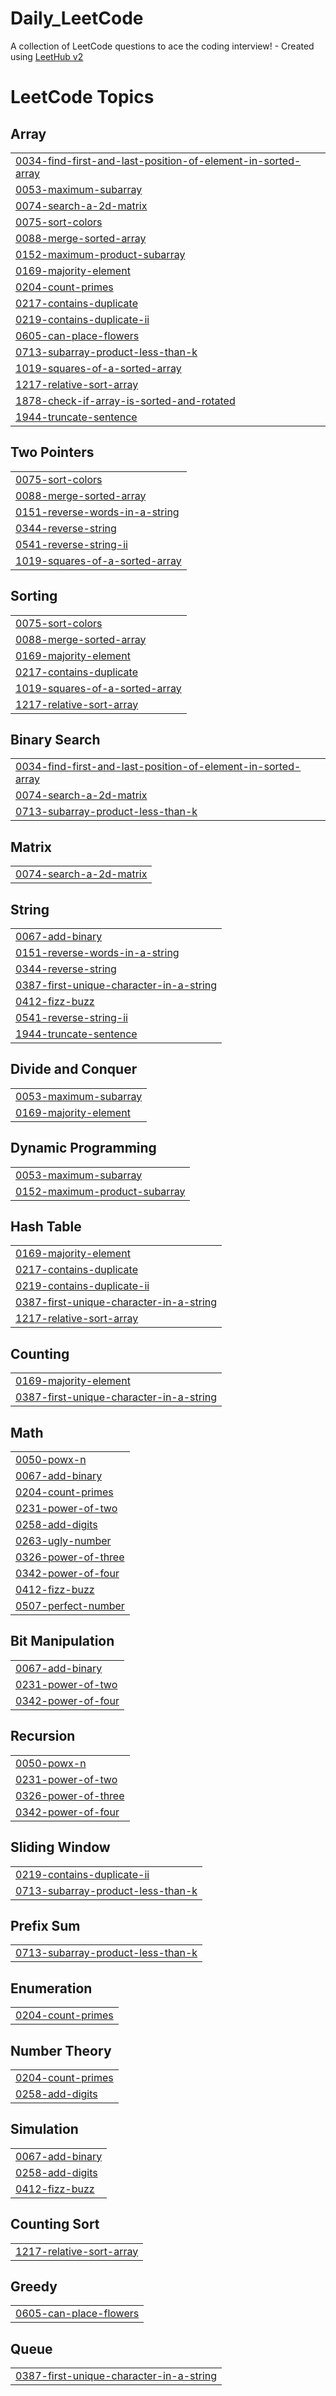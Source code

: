 # Daily_LeetCode
A collection of LeetCode questions to ace the coding interview! - Created using [LeetHub v2](https://github.com/arunbhardwaj/LeetHub-2.0)

<!---LeetCode Topics Start-->
# LeetCode Topics
## Array
|  |
| ------- |
| [0034-find-first-and-last-position-of-element-in-sorted-array](https://github.com/pravin4422/Daily_LeetCode/tree/master/0034-find-first-and-last-position-of-element-in-sorted-array) |
| [0053-maximum-subarray](https://github.com/pravin4422/Daily_LeetCode/tree/master/0053-maximum-subarray) |
| [0074-search-a-2d-matrix](https://github.com/pravin4422/Daily_LeetCode/tree/master/0074-search-a-2d-matrix) |
| [0075-sort-colors](https://github.com/pravin4422/Daily_LeetCode/tree/master/0075-sort-colors) |
| [0088-merge-sorted-array](https://github.com/pravin4422/Daily_LeetCode/tree/master/0088-merge-sorted-array) |
| [0152-maximum-product-subarray](https://github.com/pravin4422/Daily_LeetCode/tree/master/0152-maximum-product-subarray) |
| [0169-majority-element](https://github.com/pravin4422/Daily_LeetCode/tree/master/0169-majority-element) |
| [0204-count-primes](https://github.com/pravin4422/Daily_LeetCode/tree/master/0204-count-primes) |
| [0217-contains-duplicate](https://github.com/pravin4422/Daily_LeetCode/tree/master/0217-contains-duplicate) |
| [0219-contains-duplicate-ii](https://github.com/pravin4422/Daily_LeetCode/tree/master/0219-contains-duplicate-ii) |
| [0605-can-place-flowers](https://github.com/pravin4422/Daily_LeetCode/tree/master/0605-can-place-flowers) |
| [0713-subarray-product-less-than-k](https://github.com/pravin4422/Daily_LeetCode/tree/master/0713-subarray-product-less-than-k) |
| [1019-squares-of-a-sorted-array](https://github.com/pravin4422/Daily_LeetCode/tree/master/1019-squares-of-a-sorted-array) |
| [1217-relative-sort-array](https://github.com/pravin4422/Daily_LeetCode/tree/master/1217-relative-sort-array) |
| [1878-check-if-array-is-sorted-and-rotated](https://github.com/pravin4422/Daily_LeetCode/tree/master/1878-check-if-array-is-sorted-and-rotated) |
| [1944-truncate-sentence](https://github.com/pravin4422/Daily_LeetCode/tree/master/1944-truncate-sentence) |
## Two Pointers
|  |
| ------- |
| [0075-sort-colors](https://github.com/pravin4422/Daily_LeetCode/tree/master/0075-sort-colors) |
| [0088-merge-sorted-array](https://github.com/pravin4422/Daily_LeetCode/tree/master/0088-merge-sorted-array) |
| [0151-reverse-words-in-a-string](https://github.com/pravin4422/Daily_LeetCode/tree/master/0151-reverse-words-in-a-string) |
| [0344-reverse-string](https://github.com/pravin4422/Daily_LeetCode/tree/master/0344-reverse-string) |
| [0541-reverse-string-ii](https://github.com/pravin4422/Daily_LeetCode/tree/master/0541-reverse-string-ii) |
| [1019-squares-of-a-sorted-array](https://github.com/pravin4422/Daily_LeetCode/tree/master/1019-squares-of-a-sorted-array) |
## Sorting
|  |
| ------- |
| [0075-sort-colors](https://github.com/pravin4422/Daily_LeetCode/tree/master/0075-sort-colors) |
| [0088-merge-sorted-array](https://github.com/pravin4422/Daily_LeetCode/tree/master/0088-merge-sorted-array) |
| [0169-majority-element](https://github.com/pravin4422/Daily_LeetCode/tree/master/0169-majority-element) |
| [0217-contains-duplicate](https://github.com/pravin4422/Daily_LeetCode/tree/master/0217-contains-duplicate) |
| [1019-squares-of-a-sorted-array](https://github.com/pravin4422/Daily_LeetCode/tree/master/1019-squares-of-a-sorted-array) |
| [1217-relative-sort-array](https://github.com/pravin4422/Daily_LeetCode/tree/master/1217-relative-sort-array) |
## Binary Search
|  |
| ------- |
| [0034-find-first-and-last-position-of-element-in-sorted-array](https://github.com/pravin4422/Daily_LeetCode/tree/master/0034-find-first-and-last-position-of-element-in-sorted-array) |
| [0074-search-a-2d-matrix](https://github.com/pravin4422/Daily_LeetCode/tree/master/0074-search-a-2d-matrix) |
| [0713-subarray-product-less-than-k](https://github.com/pravin4422/Daily_LeetCode/tree/master/0713-subarray-product-less-than-k) |
## Matrix
|  |
| ------- |
| [0074-search-a-2d-matrix](https://github.com/pravin4422/Daily_LeetCode/tree/master/0074-search-a-2d-matrix) |
## String
|  |
| ------- |
| [0067-add-binary](https://github.com/pravin4422/Daily_LeetCode/tree/master/0067-add-binary) |
| [0151-reverse-words-in-a-string](https://github.com/pravin4422/Daily_LeetCode/tree/master/0151-reverse-words-in-a-string) |
| [0344-reverse-string](https://github.com/pravin4422/Daily_LeetCode/tree/master/0344-reverse-string) |
| [0387-first-unique-character-in-a-string](https://github.com/pravin4422/Daily_LeetCode/tree/master/0387-first-unique-character-in-a-string) |
| [0412-fizz-buzz](https://github.com/pravin4422/Daily_LeetCode/tree/master/0412-fizz-buzz) |
| [0541-reverse-string-ii](https://github.com/pravin4422/Daily_LeetCode/tree/master/0541-reverse-string-ii) |
| [1944-truncate-sentence](https://github.com/pravin4422/Daily_LeetCode/tree/master/1944-truncate-sentence) |
## Divide and Conquer
|  |
| ------- |
| [0053-maximum-subarray](https://github.com/pravin4422/Daily_LeetCode/tree/master/0053-maximum-subarray) |
| [0169-majority-element](https://github.com/pravin4422/Daily_LeetCode/tree/master/0169-majority-element) |
## Dynamic Programming
|  |
| ------- |
| [0053-maximum-subarray](https://github.com/pravin4422/Daily_LeetCode/tree/master/0053-maximum-subarray) |
| [0152-maximum-product-subarray](https://github.com/pravin4422/Daily_LeetCode/tree/master/0152-maximum-product-subarray) |
## Hash Table
|  |
| ------- |
| [0169-majority-element](https://github.com/pravin4422/Daily_LeetCode/tree/master/0169-majority-element) |
| [0217-contains-duplicate](https://github.com/pravin4422/Daily_LeetCode/tree/master/0217-contains-duplicate) |
| [0219-contains-duplicate-ii](https://github.com/pravin4422/Daily_LeetCode/tree/master/0219-contains-duplicate-ii) |
| [0387-first-unique-character-in-a-string](https://github.com/pravin4422/Daily_LeetCode/tree/master/0387-first-unique-character-in-a-string) |
| [1217-relative-sort-array](https://github.com/pravin4422/Daily_LeetCode/tree/master/1217-relative-sort-array) |
## Counting
|  |
| ------- |
| [0169-majority-element](https://github.com/pravin4422/Daily_LeetCode/tree/master/0169-majority-element) |
| [0387-first-unique-character-in-a-string](https://github.com/pravin4422/Daily_LeetCode/tree/master/0387-first-unique-character-in-a-string) |
## Math
|  |
| ------- |
| [0050-powx-n](https://github.com/pravin4422/Daily_LeetCode/tree/master/0050-powx-n) |
| [0067-add-binary](https://github.com/pravin4422/Daily_LeetCode/tree/master/0067-add-binary) |
| [0204-count-primes](https://github.com/pravin4422/Daily_LeetCode/tree/master/0204-count-primes) |
| [0231-power-of-two](https://github.com/pravin4422/Daily_LeetCode/tree/master/0231-power-of-two) |
| [0258-add-digits](https://github.com/pravin4422/Daily_LeetCode/tree/master/0258-add-digits) |
| [0263-ugly-number](https://github.com/pravin4422/Daily_LeetCode/tree/master/0263-ugly-number) |
| [0326-power-of-three](https://github.com/pravin4422/Daily_LeetCode/tree/master/0326-power-of-three) |
| [0342-power-of-four](https://github.com/pravin4422/Daily_LeetCode/tree/master/0342-power-of-four) |
| [0412-fizz-buzz](https://github.com/pravin4422/Daily_LeetCode/tree/master/0412-fizz-buzz) |
| [0507-perfect-number](https://github.com/pravin4422/Daily_LeetCode/tree/master/0507-perfect-number) |
## Bit Manipulation
|  |
| ------- |
| [0067-add-binary](https://github.com/pravin4422/Daily_LeetCode/tree/master/0067-add-binary) |
| [0231-power-of-two](https://github.com/pravin4422/Daily_LeetCode/tree/master/0231-power-of-two) |
| [0342-power-of-four](https://github.com/pravin4422/Daily_LeetCode/tree/master/0342-power-of-four) |
## Recursion
|  |
| ------- |
| [0050-powx-n](https://github.com/pravin4422/Daily_LeetCode/tree/master/0050-powx-n) |
| [0231-power-of-two](https://github.com/pravin4422/Daily_LeetCode/tree/master/0231-power-of-two) |
| [0326-power-of-three](https://github.com/pravin4422/Daily_LeetCode/tree/master/0326-power-of-three) |
| [0342-power-of-four](https://github.com/pravin4422/Daily_LeetCode/tree/master/0342-power-of-four) |
## Sliding Window
|  |
| ------- |
| [0219-contains-duplicate-ii](https://github.com/pravin4422/Daily_LeetCode/tree/master/0219-contains-duplicate-ii) |
| [0713-subarray-product-less-than-k](https://github.com/pravin4422/Daily_LeetCode/tree/master/0713-subarray-product-less-than-k) |
## Prefix Sum
|  |
| ------- |
| [0713-subarray-product-less-than-k](https://github.com/pravin4422/Daily_LeetCode/tree/master/0713-subarray-product-less-than-k) |
## Enumeration
|  |
| ------- |
| [0204-count-primes](https://github.com/pravin4422/Daily_LeetCode/tree/master/0204-count-primes) |
## Number Theory
|  |
| ------- |
| [0204-count-primes](https://github.com/pravin4422/Daily_LeetCode/tree/master/0204-count-primes) |
| [0258-add-digits](https://github.com/pravin4422/Daily_LeetCode/tree/master/0258-add-digits) |
## Simulation
|  |
| ------- |
| [0067-add-binary](https://github.com/pravin4422/Daily_LeetCode/tree/master/0067-add-binary) |
| [0258-add-digits](https://github.com/pravin4422/Daily_LeetCode/tree/master/0258-add-digits) |
| [0412-fizz-buzz](https://github.com/pravin4422/Daily_LeetCode/tree/master/0412-fizz-buzz) |
## Counting Sort
|  |
| ------- |
| [1217-relative-sort-array](https://github.com/pravin4422/Daily_LeetCode/tree/master/1217-relative-sort-array) |
## Greedy
|  |
| ------- |
| [0605-can-place-flowers](https://github.com/pravin4422/Daily_LeetCode/tree/master/0605-can-place-flowers) |
## Queue
|  |
| ------- |
| [0387-first-unique-character-in-a-string](https://github.com/pravin4422/Daily_LeetCode/tree/master/0387-first-unique-character-in-a-string) |
<!---LeetCode Topics End-->
